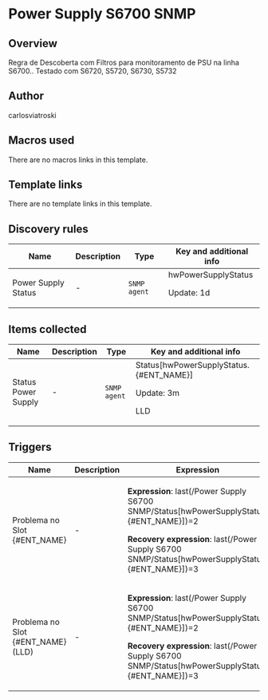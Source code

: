 # Power Supply S6700 SNMP

## Overview

Regra de Descoberta com Filtros para monitoramento de PSU na linha S6700.. Testado com S6720, S5720, S6730, S5732



## Author

carlosviatroski

## Macros used

There are no macros links in this template.

## Template links

There are no template links in this template.

## Discovery rules

|Name|Description|Type|Key and additional info|
|----|-----------|----|----|
|Power Supply Status|<p>-</p>|`SNMP agent`|hwPowerSupplyStatus<p>Update: 1d</p>|
## Items collected

|Name|Description|Type|Key and additional info|
|----|-----------|----|----|
|Status Power Supply|<p>-</p>|`SNMP agent`|Status[hwPowerSupplyStatus.{#ENT_NAME}]<p>Update: 3m</p><p>LLD</p>|
## Triggers

|Name|Description|Expression|Priority|
|----|-----------|----------|--------|
|Problema no Slot {#ENT_NAME}|<p>-</p>|<p>**Expression**: last(/Power Supply S6700 SNMP/Status[hwPowerSupplyStatus.{#ENT_NAME}])=2</p><p>**Recovery expression**: last(/Power Supply S6700 SNMP/Status[hwPowerSupplyStatus.{#ENT_NAME}])=3</p>|high|
|Problema no Slot {#ENT_NAME} (LLD)|<p>-</p>|<p>**Expression**: last(/Power Supply S6700 SNMP/Status[hwPowerSupplyStatus.{#ENT_NAME}])=2</p><p>**Recovery expression**: last(/Power Supply S6700 SNMP/Status[hwPowerSupplyStatus.{#ENT_NAME}])=3</p>|high|
